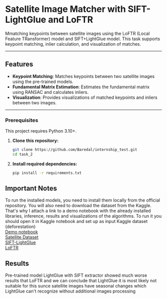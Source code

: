 # Satellite Image Matcher with SIFT-LightGlue and LoFTR

Mmatching keypoints between satellite images using the LoFTR (Local Feature TRansformer) model and SIFT+LightGlue model. This task supports keypoint matching, inlier calculation, and visualization of matches.

---

## Features

- **Keypoint Matching**: Matches keypoints between two satellite images using the pre-trained models.
- **Fundamental Matrix Estimation**: Estimates the fundamental matrix using RANSAC and calculates inliers.
- **Visualization**: Provides visualizations of matched keypoints and inliers between two images.

---
### Prerequisites

This project requires Python 3.10+.

1. **Clone this repository:**
   ```bash
   git clone https://github.com/Baredal/internship_test.git
   cd task_2
   
2. **Install required dependencies:**
   ```bash
   pip install -r requirements.txt
   
## Important Notes

To run the installed models, you need to install them locally from the official repository. You will also need to download the dataset from the Kaggle. That's why I attach a link to a demo notebook with the already installed libraries, inference, results and visualizations of the algorithms. To run it you should open it in Kaggle notebook and set up as input Kaggle dataset (deforestation) <br>
[Demo notebook](https://drive.google.com/file/d/1x4tqyyZrD15vhBoGjSQegbd3TSs9C_th/view?usp=sharing) <br>
[Satellite Dataset](https://www.kaggle.com/datasets/isaienkov/deforestation-in-ukraine) <br>
[SIFT-LightGlue](https://github.com/cvg/LightGlue/tree/main) <br>
[LoFTR](https://github.com/zju3dv/LoFTR)
   
## Results
Pre-trained model LightGlue with SIFT extractor showed much worse results that LoFTR and we can conclude that LightGlue it is most likely not suitable for this sunce satellite images have seasonal changes which LightGlue can't recognize without additional images processing
